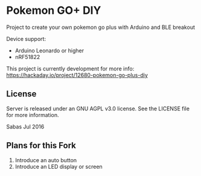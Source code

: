 # Pokemon GO+ DIY

Project to create your own pokemon go plus
with Arduino and BLE breakout

Device support:
- Arduino Leonardo or higher
- nRF51822



This project is currently development for more info: https://hackaday.io/project/12680-pokemon-go-plus-diy

## License

Server is released under an GNU AGPL v3.0 license. See the LICENSE file for more information.

Sabas
Jul 2016


## Plans for this Fork

1) Introduce an auto button
2) Introduce an LED display or screen
